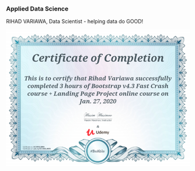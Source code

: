 ### Applied Data Science
RIHAD VARIAWA, Data Scientist - helping data do GOOD!

<p align="center">
  <img src="./ig/Bootstrap_v4.3_Fast_Crash_Course.png"/>
</p>